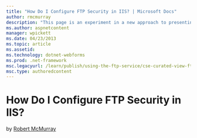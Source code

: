 ```yaml
---
title: "How Do I Configure FTP Security in IIS? | Microsoft Docs"
author: rmcmurray
description: "This page is an experiment in a new approach to presenting annotated lists of links on specific subjects of interest to developers. Please send me an email w..."
ms.author: aspnetcontent
manager: wpickett
ms.date: 04/23/2013
ms.topic: article
ms.assetid: 
ms.technology: dotnet-webforms
ms.prod: .net-framework
msc.legacyurl: /learn/publish/using-the-ftp-service/cse-curated-view-ftp-security-settings
msc.type: authoredcontent
---
```

How Do I Configure FTP Security in IIS?
====================
by [Robert McMurray](https://github.com/rmcmurray)

